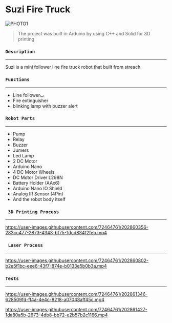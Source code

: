 # Suzi Fire Truck

![PHOTO1](https://user-images.githubusercontent.com/72464761/202861686-0a30523d-6f19-488a-8aa1-e75411f0b574.jpg)

> The project was built in Arduino by using C++ and Solid for 3D printing


### `Description `
---
Suzi is a mini follower line fire truck robot that built from streach


### `Functions`
---
- Line followerب
- Fire extinguisher
- blinking lamp with buzzer alert

### `Robot Parts`
---
- Pump
- Relay
- Buzzer
- Jumers
- Led Lamp
- 2 DC Motor
- Arduino Nano
- 4 DC Motor Wheels
- DC Motor Driver L298N
- Battery Holder (AAx6)
- Arduino Nano IO Shield
- Analog IR Sensor (4Pin)
- And the robot body itself


### ` 3D Printing Process`
---
https://user-images.githubusercontent.com/72464761/202860356-283cc477-2873-4343-bf75-1dcd834f2feb.mp4


### ` Laser Process`
---
https://user-images.githubusercontent.com/72464761/202860802-b2e5f1bc-eee6-43f7-874e-b0133e5b0b3a.mp4

### `Tests`
---

https://user-images.githubusercontent.com/72464761/202861346-628509fd-ff4a-4e4c-8218-a07048aff45c.mp4

https://user-images.githubusercontent.com/72464761/202861427-1da80a5b-2673-4db8-bb72-e2b57b2c1166.mp4









